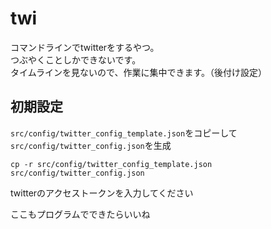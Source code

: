 # twi
コマンドラインでtwitterをするやつ。  
つぶやくことしかできないです。  
タイムラインを見ないので、作業に集中できます。（後付け設定）  

## 初期設定
`src/config/twitter_config_template.json`をコピーして
`src/config/twitter_config.json`を生成

```
cp -r src/config/twitter_config_template.json src/config/twitter_config.json
```

twitterのアクセストークンを入力してください

ここもプログラムでできたらいいね
